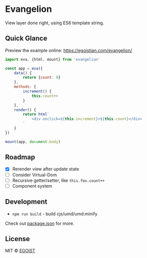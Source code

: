 # Evangelion

View layer done right, using ES6 template string.

## Quick Glance

Preview the example online: https://egoistian.com/evangelion/

```js
import eva, {html, mount} from 'evangelion'

const app = eva({
	data() {
		return {count: 0}
	},
	methods: {
		increment() {
			this.count++
		}
	},
	render() {
		return html`
			<div onclick=${this.increment}>${this.count}</div>
		`
	}
})

mount(app, document.body)
```

## Roadmap

- [x] Rerender view after update state
- [ ] Consider Virtual-Dom
- [ ] Recursive getter/setter, like `this.foo.count++`
- [ ] Component system

## Development

- `npm run build` - build cjs/umd/umd:minify

Check out [package.json](/package.json) for more.

## License

MIT &copy; [EGOIST](https://github.com/egoist)

